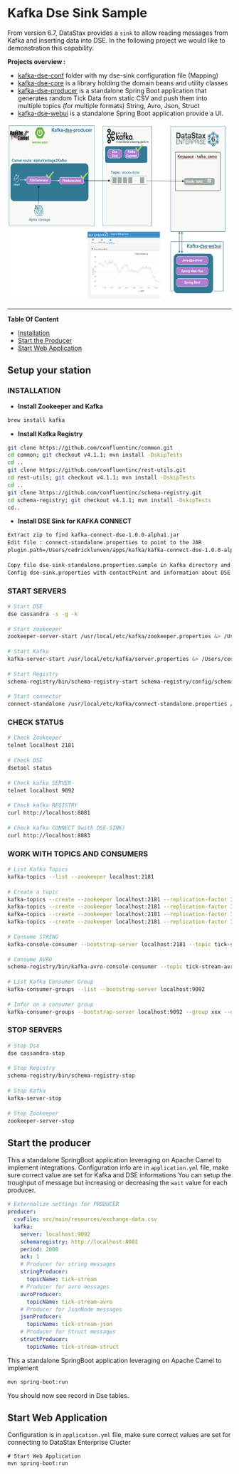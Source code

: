 # Kafka Dse Sink Sample

From version 6.7, DataStax provides a `sink` to allow reading messages from Kafka and inserting data into DSE. 
In the following project we would like to demonstration this capability.

**Projects overview :**
- [kafka-dse-conf](kafka-dse-conf) folder with my dse-sink configuration file (Mapping)
- [kafka-dse-core](kafka-dse-core) is a library holding the domain beans and utility classes
- [kafka-dse-producer](kafka-dse-producer) is a standalone Spring Boot application that generates random Tick Data from static CSV 
and push them into multiple topics (for multiple formats) String, Avro, Json, Struct
- [kafka-dse-webui](kafka-dse-webui) is a standalone Spring Boot application provide a UI.

<img src="./pics/02-archi.png" height="400" />

--- 

**Table Of Content**

- [Installation](#setup-your-station)
- [Start the Producer](#start-the-producer)
- [Start Web Application](#start-web-application)


## Setup your station

### INSTALLATION

 * **Install Zookeeper and Kafka**

```bash
brew install kafka
```

 * **Install Kafka Registry**

```bash 
git clone https://github.com/confluentinc/common.git
cd common; git checkout v4.1.1; mvn install -DskipTests
cd ..
git clone https://github.com/confluentinc/rest-utils.git
cd rest-utils; git checkout v4.1.1; mvn install -DskipTests
cd ..
git clone https://github.com/confluentinc/schema-registry.git
cd schema-registry; git checkout v4.1.1; mvn install -DskipTests
cd..
```

 * **Install DSE Sink for KAFKA CONNECT**

```bash
Extract zip to find kafka-connect-dse-1.0.0-alpha1.jar
Edit file : connect-standalone.properties to point to the JAR
plugin.path=/Users/cedricklunven/apps/kafka/kafka-connect-dse-1.0.0-alpha1/kafka-connect-dse-1.0.0-alpha1.jar

Copy file dse-sink-standalone.properties.sample in kafka directory and rename to dse-sink
Config dse-sink.properties with contactPoint and information about DSE
```

### START SERVERS

```bash
# Start DSE
dse cassandra -s -g -k

# Start zookeeper
zookeeper-server-start /usr/local/etc/kafka/zookeeper.properties &> /Users/cedricklunven/apps/kafka/kafka_zookeeper.log &

# Start Kafka
kafka-server-start /usr/local/etc/kafka/server.properties &> /Users/cedricklunven/apps/kafka/kafka-server.log &

# Start Registry
schema-registry/bin/schema-registry-start schema-registry/config/schema-registry.properties &> /Users/cedricklunven/apps/kafka/kafka_schema_registry.log &

# Start connector
connect-standalone /usr/local/etc/kafka/connect-standalone.properties /usr/local/etc/kafka/dse-sink.properties &> /Users/cedricklunven/apps/kafka/kafka_connect.log &
```

### CHECK STATUS

```bash
# Check Zookeeper
telnet localhost 2181

# Check DSE
dsetool status

# Check kafka SERVER
telnet localhost 9092

# Check kafka REGISTRY
curl http://localhost:8081

# Check kafka CONNECT 9with DSE-SINK)
curl http://localhost:8083
```

### WORK WITH TOPICS AND CONSUMERS

```bash
# List Kafka Topics
kafka-topics --list --zookeeper localhost:2181

# Create a topic
kafka-topics --create --zookeeper localhost:2181 --replication-factor 1 --partitions 1 --topic tick-stream
kafka-topics --create --zookeeper localhost:2181 --replication-factor 1 --partitions 1 --topic tick-stream-avro
kafka-topics --create --zookeeper localhost:2181 --replication-factor 1 --partitions 1 --topic tick-stream-json
kafka-topics --create --zookeeper localhost:2181 --replication-factor 1 --partitions 1 --topic tick-stream-struct

# Consume STRING 
kafka-console-consumer --bootstrap-server localhost:2181 --topic tick-stream --from-beginning

# Consume AVRO
schema-registry/bin/kafka-avro-console-consumer --topic tick-stream-avro --zookeeper localhost:2181 --from-beginning --property print.key=true

# List Kafka Consumer Group
kafka-consumer-groups --list --bootstrap-server localhost:9092

# Infor on a consumer group
kafka-consumer-groups --bootstrap-server localhost:9092 --group xxx --describe
```

### STOP SERVERS

```bash
# Stop Dse
dse cassandra-stop

# Stop Registry
schema-registry/bin/schema-registry-stop

# Stop Kafka
kafka-server-stop

# Stop Zookeeper
zookeeper-server-stop
```

## Start the producer

This a standalone SpringBoot application leveraging on Apache Camel to implement integrations.
Configuration info are in `application.yml` file, make sure correct value are set for Kafka and DSE informations
You can setup the troughput of message but increasing or decreasing the `wait` value for each producer.

```yaml
# Externalize settings for PRODUCER
producer:
  csvFile: src/main/resources/exchange-data.csv
  kafka:
    server: localhost:9092
    schemaregistry: http://localhost:8081
    period: 2000
    ack: 1
    # Producer for string messages
    stringProducer:
      topicName: tick-stream
    # Producer for avro messages
    avroProducer:
      topicName: tick-stream-avro
    # Producer for JsonNode messages
    jsonProducer:
      topicName: tick-stream-json
    # Producer for Struct messages  
    structProducer:
      topicName: tick-stream-struct
```

This a standalone SpringBoot application leveraging on Apache Camel to implement

```bash
mvn spring-boot:run 
```

You should now see record in Dse tables.

## Start Web Application

Configuration is in `application.yml` file, make sure correct values are set for connecting to DataStax Enterprise Cluster

```
# Start Web Application
mvn spring-boot:run 
```
